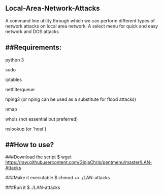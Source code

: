 Local-Area-Network-Attacks
-----------------------------------------------------------------------------------------------------------------------------------------------------------------------------------
A command line utility through which we can perform different types of network attacks on local area network.
A select menu for quick and easy network and DOS attacks

##Requirements:
-----------------------------------------------------------------------------------------------------------------------------------------------------------------------------------
python 3

sudo

iptables

netfilterqueue

hping3 (or nping can be used as a substitute for flood attacks)

nmap

whois (not essential but preferred)

nslookup (or 'host')

##How to use?
-----------------------------------------------------------------------------------------------------------------------------------------------------------------------------------
###Download the script
 $ wget https://raw.githubusercontent.com/GinjaChris/pentmenu/master/LAN-Attacks

###Make it executable
 $ chmod +x ./LAN-attacks

###Run it
$ ./LAN-attacks

